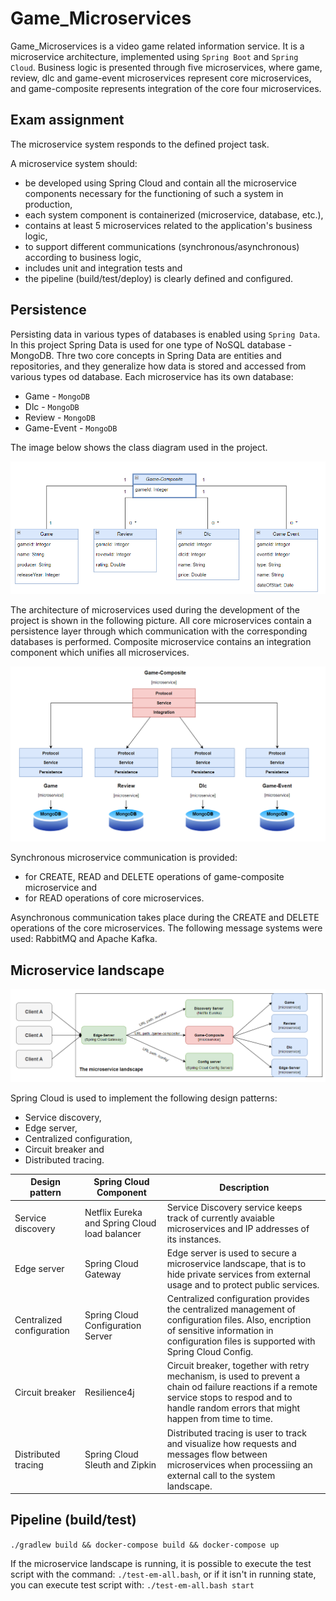# Game_Microservices

Game_Microservices is a video game related information service. 
It is a microservice architecture, implemented using `Spring Boot` and `Spring Cloud`. Business logic is presented through five microservices, where game, review, dlc and game-event microservices represent core microservices, and game-composite represents integration of the core four microservices.

## Exam assignment

The microservice system responds to the defined project task. 

A microservice system should:
- be developed using Spring Cloud and contain all the microservice components necessary for the functioning of such a system in production,
- each system component is containerized (microservice, database, etc.),
- contains at least 5 microservices related to the application's business logic,
- to support different communications (synchronous/asynchronous) according to business logic,
- includes unit and integration tests and
- the pipeline (build/test/deploy) is clearly defined and configured.

## Persistence

Persisting data in various types of databases is enabled  using `Spring Data`. In this project Spring Data is used for one type of NoSQL database - MongoDB.
Thre two core concepts in Spring Data are entities and repositories, and they generalize how data is stored and accessed from various types od database.
Each microservice has its own database: 
- Game - `MongoDB`
- Dlc - `MongoDB`
- Review - `MongoDB`
- Game-Event - `MongoDB`

The image below shows the class diagram used in the project.

![](diagrams/class-diagram.png "Class diagram")

The architecture of microservices used during the development of the project is shown in the following picture. All core microservices contain a persistence layer through which communication with the corresponding databases is performed. Composite microservice contains an integration component which unifies all microservices.

![](diagrams/layers-diagram.png)

Synchronous microservice communication is provided: 
- for CREATE, READ and DELETE operations of game-composite microservice and
- for READ operations of core microservices.

Asynchronous communication takes place during the CREATE and DELETE operations of the core microservices. The following message systems were used: RabbitMQ and Apache Kafka.

## Microservice landscape

![](diagrams/microservice-landscape.png "Microservice landscape")

Spring Cloud is used to implement the following design patterns:
- Service discovery,
- Edge server,
- Centralized configuration,
- Circuit breaker and
- Distributed tracing.

| Design pattern            | Spring Cloud Component                         | Description                                                                                                                                                                                          |
|---------------------------|------------------------------------------------|------------------------------------------------------------------------------------------------------------------------------------------------------------------------------------------------------|
| Service discovery         | Netflix Eureka and Spring Cloud load balancer  | Service Discovery service keeps track of currently avaiable microservices and IP addresses of its instances.                                                                                         |
| Edge server               | Spring Cloud Gateway                           | Edge server is used to secure a microservice landscape, that is to hide private services from external usage and to protect public services.                                                         |
| Centralized configuration | Spring Cloud Configuration Server              | Centralized configuration provides the centralized management of configuration files. Also, encription of sensitive information in configuration files is supported with Spring Cloud Config.        |
| Circuit breaker           | Resilience4j                                   | Circuit breaker, together with retry mechanism, is used to prevent a chain od failure reactions if a remote service stops to respod and to handle random errors that might happen from time to time. |
| Distributed tracing       | Spring Cloud Sleuth and Zipkin                 | Distributed tracing is user to track and visualize how requests and messages flow between microservices when processiing an external call to the system landscape.                                   |

## Pipeline (build/test)

```./gradlew build && docker-compose build && docker-compose up```

If the microservice landscape is running, it is possible to execute the test script with the command: ```./test-em-all.bash```, 
or if it isn't in running state, you can execute test script with: ```./test-em-all.bash start``` 

